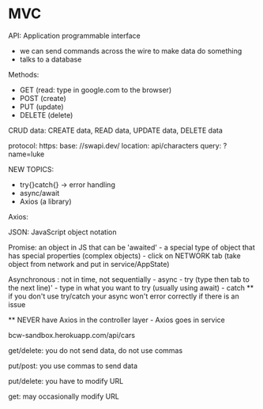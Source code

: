 # MVC
<!-- SECTION Monday 8/1 -->
API: Application programmable interface 
- we can send commands across the wire to make data do something 
- talks to a database 

Methods:
- GET (read: type in google.com to the browser)
- POST (create)
- PUT (update)
- DELETE (delete)


CRUD data: CREATE data, READ data, UPDATE data, DELETE data


protocol: https:
base: //swapi.dev/
location: api/characters
query: ?name=luke

NEW TOPICS:
- try{}catch{} -> error handling 
- async/await 
- Axios (a library)


Axios: 

JSON: JavaScript object notation 

Promise: an object in JS that can be 'awaited'
    - a special type of object that has special properties (complex objects)
    - click on NETWORK tab (take object from network and put in service/AppState)


<!-- NOTE Get requests -->

Asynchronous : not in time, not sequentially 
    - async 
    - try (type then tab to the next line)'
    - type in what you want to try (usually using await)
    - catch 
** if you don't use try/catch your async won't error correctly if there is an issue

** NEVER have Axios in the controller layer
    - Axios goes in service 


<!-- SECTION Tuesday 8/2 -->
bcw-sandbox.herokuapp.com/api/cars


get/delete: you do not send data, do not use commas

put/post: you use commas to send data

put/delete: you have to modify URL

get: may occasionally modify URL 